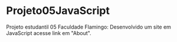 # Projeto05JavaScript
Projeto estudantil 05 Faculdade Flamingo: Desenvolvido um site em JavaScript acesse link em "About".
